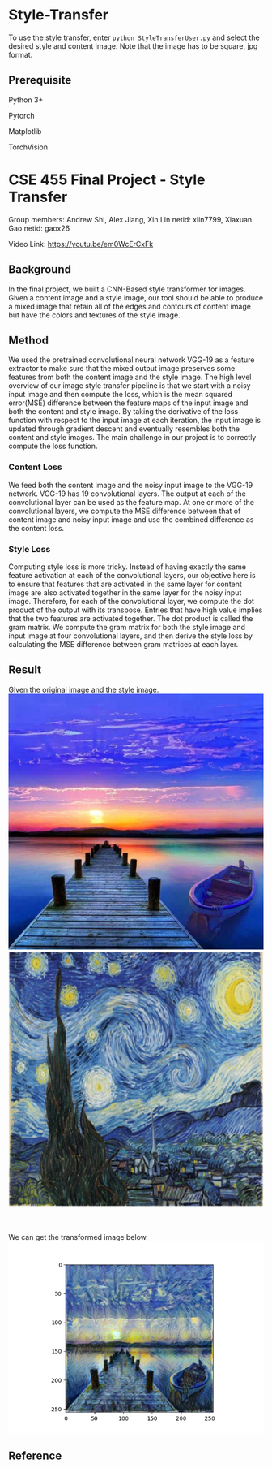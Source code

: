 # Style-Transfer

To use the style transfer, enter `python StyleTransferUser.py` and select the desired style and content image. Note that the image has to be square, jpg format.



## Prerequisite

Python 3+

Pytorch

Matplotlib

TorchVision



# CSE 455 Final Project - Style Transfer

Group members: Andrew Shi,
Alex Jiang,
Xin Lin netid: xlin7799,
Xiaxuan Gao netid: gaox26

Video Link: https://youtu.be/em0WcErCxFk

## Background

In the final project, we built a CNN-Based style transformer for images. Given a content image and a style image, our tool should be able to produce a mixed image that retain all of the edges and contours of content image but have the colors and textures of the style image.

## Method

We used the pretrained convolutional neural network VGG-19 as a feature extractor to make sure that the mixed output image preserves some features from both the content image and the style image. The high level overview of our image style transfer pipeline is that we start with a noisy input image and then compute the loss, which is the mean squared error(MSE) difference between the feature maps of the input image and both the content and style image. By taking the derivative of the loss function with respect to the input image at each iteration, the input image is updated through gradient descent and eventually resembles both the content and style images. The main challenge in our project is to correctly compute the loss function.

### Content Loss

We feed both the content image and the noisy input image to the VGG-19 network. VGG-19 has 19 convolutional layers. The output at each of the convolutional layer can be used as the feature map. At one or more of the convolutional layers, we compute the MSE difference between that of content image and noisy input image and use the combined difference as the content loss. 

### Style Loss

Computing style loss is more tricky. Instead of having exactly the same feature activation at each of the convolutional layers, our objective here is to ensure that features that are activated in the same layer for content image are also activated together in the same layer for the noisy input image. Therefore, for each of the convolutional layer, we compute the dot product of the output with its transpose. Entries that have high value implies that the two features are activated together. The dot product is called the gram matrix. We compute the gram matrix for both the style image and input image at four convolutional layers, and then derive the style loss by calculating the MSE difference between gram matrices at each layer.

## Result
Given the original image and the style image.
![content](/data/content.jpg)
![content](/data/style.jpg)

\
\
We can get the transformed image below.
![Result](/data/Result.png)

## Reference